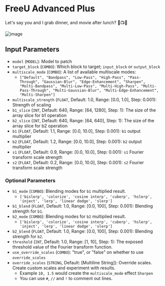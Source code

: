 # FreeU Advanced Plus
Let's say you and I grab dinner, and movie after lunch? 🌃📺😏
 
![image](https://github.com/WASasquatch/FreeU_Advanced/assets/1151589/dc04844d-347d-4232-b80b-751a95285cf9)

## Input Parameters

- `model` (`MODEL`): Model to patch
- `target_block` (`COMBO`): Which block to target; `input_block` or `output_block`
- `multiscale_mode` (`COMBO`): A list of available multiscale modes:
  - `["Default", "Bandpass", "Low-Pass", "High-Pass", "Pass-Through", "Gaussian-Blur", "Edge-Enhancement", "Sharpen", "Multi-Bandpass", "Multi-Low-Pass", "Multi-High-Pass", "Multi-Pass-Through", "Multi-Gaussian-Blur", "Multi-Edge-Enhancement", "Multi-Sharpen"]`
- `multiscale_strength` (`FLOAT`, Default: 1.0, Range: [0.0, 1.0], Step: 0.001): Strength of scaling
- `b1_slice` (`INT`, Default: 640, Range: [64, 1280], Step: 1): The size of the array slice for b1 operation
- `b2_slice` (`INT`, Default: 640, Range: [64, 640], Step: 1): The size of the array slice for b2 operation
- `b1` (`FLOAT`, Default: 1.1, Range: [0.0, 10.0], Step: 0.001): `b1`  output multiplier
- `b2` (`FLOAT`, Default: 1.2, Range: [0.0, 10.0], Step: 0.001): `b2`  output multiplier
- `s1` (`FLOAT`, Default: 0.9, Range: [0.0, 10.0], Step: 0.001): `s1` Fourier transform scale strength
- `s2` (`FLOAT`, Default: 0.2, Range: [0.0, 10.0], Step: 0.001): `s2` Fourier transform scale strength

### Optional Parameters

- `b1_mode` (`COMBO`): Blending modes for `b1` multiplied result.
  - `['bislerp', 'colorize', 'cosine interp', 'cuberp', 'hslerp', 'inject', 'lerp', 'linear dodge', 'slerp']`
- `b1_blend` (`FLOAT`, Default: 1.0, Range: [0.0, 100], Step: 0.001): Blending strength for `b1`.
- `b2_mode` (`COMBO`): Blending modes for `b2` multiplied result.
  - `['bislerp', 'colorize', 'cosine interp', 'cuberp', 'hslerp', 'inject', 'lerp', 'linear dodge', 'slerp']`
- `b2_blend` (`FLOAT`, Default: 1.0, Range: [0.0, 100], Step: 0.001): Blending strength for `b2`.
- `threshold` (`INT`, Default: 1.0, Range: [1, 10], Step: 1): The exposed threshold value of the Fourier transform function.
- `use_override_scales` (`COMBO`): "true", or "false" on whether to use `override_scales`
- `override_scales` (`STRING`, Default: [Multiline String]): Override scales. Create custom scales and experiment with results.
  - Example `10, 1.5` would create the `multiscale_mode` effect `Sharpen`
  - You can use `#`, `//` and `!` to comment out lines. 
